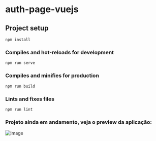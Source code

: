 # auth-page-vuejs

## Project setup
```
npm install
```

### Compiles and hot-reloads for development
```
npm run serve
```

### Compiles and minifies for production
```
npm run build
```

### Lints and fixes files
```
npm run lint
```

### Projeto ainda em andamento, veja o preview da aplicação:


![image](https://user-images.githubusercontent.com/51689617/170994734-66218aff-5de1-4b45-be4d-9d19780ef8d8.png)
